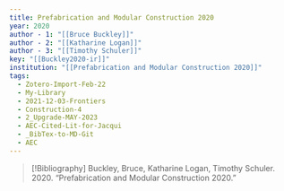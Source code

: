 ```yaml
---
title: Prefabrication and Modular Construction 2020
year: 2020
author - 1: "[[Bruce Buckley]]"
author - 2: "[[Katharine Logan]]"
author - 3: "[[Timothy Schuler]]"
key: "[[Buckley2020-ir]]"
institution: "[[Prefabrication and Modular Construction 2020]]"
tags:
  - Zotero-Import-Feb-22
  - My-Library
  - 2021-12-03-Frontiers
  - Construction-4
  - 2_Upgrade-MAY-2023
  - AEC-Cited-Lit-for-Jacqui
  - _BibTex-to-MD-Git
  - AEC
---
```


> [!Bibliography]
> Buckley, Bruce, Katharine Logan, Timothy Schuler. 2020. “Prefabrication and Modular Construction 2020.”